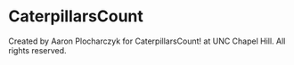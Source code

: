 # CaterpillarsCount
Created by Aaron Plocharczyk for CaterpillarsCount! at UNC Chapel Hill.
All rights reserved.
